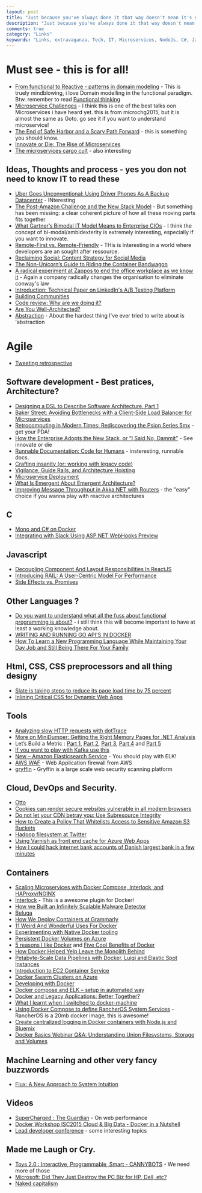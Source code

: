 ```yaml
---
layout: post
title: "Just because you've always done it that way doesn't mean it's not incredibly stupid."
description: "Just because you've always done it that way doesn't mean it's not incredibly stupid."
comments: true
category: "Links"
keywords: "Links, extravaganza, Tech, IT, Microservices, NodeJs, C#, Javascript, Solution architecture"
---
```

#  Must see - this is for all! #
  * [From functional to Reactive - patterns in domain modeling]() - This is truely mindblowing, i love Domain modelling in the functional paradigm. Btw. remember to read [Functional thinking](https://intranet.codehouse.com/development/Library/Development%20Concepts/Functional%20Thinking)
  * [Microservice Challenges](http://www.infoq.com/presentations/microservices-asynchronous-functional) - I think this is one of the best talks oon Microservices i have heard yet. this is from microchg2015, but it is almost the same as Goto. go see it if you want to understand microservice! 
  * [The End of Safe Harbor and a Scary Path Forward](http://lucumr.pocoo.org/2015/10/6/end-of-safe-harbor/) - this is something you should know.
  * [Innovate or Die: The Rise of Microservices](http://blogs.wsj.com/cio/2015/10/05/innovate-or-die-the-rise-of-microservices/)
  * [The microservices cargo cult](http://www.stavros.io/posts/microservices-cargo-cult) - also interesting
 

##  Ideas, Thoughts and process - yes you don not need to know IT to read these  ##
 * [Uber Goes Unconventional: Using Driver Phones As A Backup Datacenter](http://highscalability.com/blog/2015/9/21/uber-goes-unconventional-using-driver-phones-as-a-backup-dat.html?) - INteresting
 * [The Post-Amazon Challenge and the New Stack Model](http://thenewstack.io/post-amazon-challenge-new-stack-model/?) - But something has been missing: a clear coherent picture of how all these moving parts fits together 
 * [What Gartner’s Bimodal IT Model Means to Enterprise CIOs](http://www.cio.com/article/2875803/cio-role/what-gartner-s-bimodal-it-model-means-to-enterprise-cios.html) - I think the concept of bi-modal/ambidexterity is extremely interesting, especially if you want to innovate.
 * [Remote-First vs. Remote-Friendly](http://zachholman.com/posts/remote-first/) - THis is interesting in a world where developers are an sought after ressource.
 * [Reclaiming Social: Content Strategy for Social Media](http://alistapart.com/article/reclaiming-social-content-strategy-for-social-media)
 * [The Non-Unicorn’s Guide to Riding the Container Bandwagon](http://thenewstack.io/the-non-unicorns-guide-to-riding-the-container-bandwagon/)
 * [A radical experiment at Zappos to end the office workplace as we know it](http://www.newrepublic.com/article/122965/can-billion-dollar-corporation-zappos-be-self-organized) - Again a company radically changes the organisation to eliminate conway's law
 * [Introduction: Technical Paper on LinkedIn's A/B Testing Platform](http://engineering.linkedin.com/ab-testing/introduction-technical-paper-linkedins-ab-testing-platform)
 * [Building Communities](https://www.linkedin.com/pulse/building-communities-todd-palino)
 * [Code review: Why are we doing it?](http://www.javacodegeeks.com/2015/09/code-review-why-are-we-doing-it.html)
 * [Are You Well-Architected?](http://d0.awsstatic.com/whitepapers/architecture/AWS_Well-Architected_Framework.pdf)
 * [Abstraction](http://theprogrammersparadox.blogspot.dk/2015/10/abstraction.html) - About the hardest thing I've ever tried to write about is 'abstraction

# Agile #
  * [Tweeting retrospective](https://chodounsky.net/2015/10/01/tweeting-retrospective/)

##  Software development - Best pratices, Architecture? ##
  * [Designing a DSL to Describe Software Architecture, Part 1](https://dzone.com/articles/designing-a-dsl-to-describe-software-architecture)
  * [Baker Street: Avoiding Bottlenecks with a Client-Side Load Balancer for Microservices](http://thenewstack.io/baker-street-avoiding-bottlenecks-with-a-client-side-load-balancer-for-microservices/)
  * [Retrocomputing in Modern Times: Rediscovering the Psion Series 5mx](http://thenewstack.io/retrocomputing-in-modern-times-rediscovering-the-psion-series-5mx/) - get your PDA!
  * [How the Enterprise Adopts the New Stack, or “I Said No, Dammit”](http://thenewstack.io/stack-always-changing/) - See innovate or die
  * [Runnable Documentation: Code for Humans](http://githubengineering.com/runnable-documentation/) - insteresting, runnable docs.
  * [Crafting insanity (or: working with legacy code)](https://www.linkedin.com/pulse/crafting-insanity-working-legacy-code-brendan-drew)
  * [Vigilance, Guide Rails, and Architecture Hoisting](https://www.linkedin.com/pulse/architecture-hoisting-david-max)
  * [Microservice Deployment](http://www.javacodegeeks.com/2015/09/microservice-deployment.html)
  * [What Is Emergent About Emergent Architecture?](https://dzone.com/articles/what-is-emergent-about-emergent-architecture)
  * [Improving Message Throughput in Akka.NET with Routers](http://dontcodetired.com/blog/post/Improving-Message-Throughput-in-AkkaNET-with-Routers.aspx) - the "easy" choice if you wanna play with reactive architectures

##  **C** ##
  * [Mono and C# on Docker](http://dotnetliberty.com/index.php/2015/10/04/mono-and-c-sharp-on-docker-hello-world-in-15-steps/)
  * [Integrating with Slack Using ASP.NET WebHooks Preview](http://blogs.msdn.com/b/webdev/archive/2015/09/06/receiving-slack-webhooks-with-asp-net-webhooks.aspx)

##  Javascript ##
  * [Decoupling Component And Layout Responsibilities In ReactJS](http://www.bennadel.com/blog/2923-decoupling-component-and-layout-responsibilities-in-reactjs.htm)
  * [Introducing RAIL: A User-Centric Model For Performance](http://www.smashingmagazine.com/2015/10/rail-user-centric-model-performance/)
  * [Side Effects vs. Promises](http://www.blueskyonmars.com/2015/10/01/side-effects-vs-promises/?)

##  Other Languages ? ##
  * [Do you want to understand what all the fuss about functional programming is about?](http://fsharpforfunandprofit.com/) - i still think this will become important to have at least a working knowledge about.
  * [WRITING AND RUNNING GO API'S IN DOCKER](http://ewanvalentine.io/writing-and-running-go-apis-in-docker/)
  * [How To Learn a New Programming Language While Maintaining Your Day Job and Still Being There For Your Family](http://rob.conery.io/2015/10/06/how-to-learn-a-new-programming-language-while-maintaining-your-day-job-and-still-being-there-for-your-family/)

##  Html, CSS, CSS preprocessors and all thing designy ##
 * [Slate is taking steps to reduce its page load time by 75 percent](http://www.niemanlab.org/2015/09/slate-is-taking-steps-to-reduce-its-page-load-time-by-75-percent/)
 * [Inlining Critical CSS for Dynamic Web Apps](http://ponyfoo.com/articles/inlining-critical-css)

##  Tools ##
  * [Analyzing slow HTTP requests with dotTrace](http://blog.jetbrains.com/dotnet/2015/09/30/analyzing-slow-http-requests-with-dottrace/)
  * [More on MiniDumper: Getting the Right Memory Pages for .NET Analysis](http://blogs.microsoft.co.il/sasha/2015/09/30/more-on-minidumper-getting-the-right-memory-pages-for-net-analysis/)
  * Let’s Build a Metric : [Part 1](http://blog.ndepend.com/lets-build-a-metric-whats-in-a-metric/), [Part 2](http://blog.ndepend.com/lets-build-a-metric-2-getting-the-units-right/), [Part 3](http://blog.ndepend.com/lets-build-a-metric-3-compositeness/), [Part 4](http://blog.ndepend.com/lets-build-a-metric-4-science-and-experiments/) and [Part 5](http://blog.ndepend.com/lets-build-a-metric-5-flavors-of-lines-of-code/)
  * [If you want to play with Kafka use this](https://hub.docker.com/r/spotify/kafka/)
  * [New – Amazon Elasticsearch Service](https://aws.amazon.com/blogs/aws/new-amazon-elasticsearch-service) - You should play with ELK!
  * [AWS WAF](https://aws.amazon.com/waf/) - Web Application firewall from AWS
  * [gryffin](https://github.com/yahoo/gryffin) - Gryffin is a large scale web security scanning platform

##  Cloud, DevOps and Security.  ##
 * [Otto](https://www.hashicorp.com/blog/otto.html)
 * [Cookies can render secure websites vulnerable in all modern browsers](https://thestack.com/security/2015/09/24/cookies-can-render-secure-websites-vulnerable-in-all-modern-browsers/?)
 * [Do not let your CDN betray you: Use Subresource Integrity](https://hacks.mozilla.org/2015/09/subresource-integrity-in-firefox-43/?)
 * [How to Create a Policy That Whitelists Access to Sensitive Amazon S3 Buckets](http://blogs.aws.amazon.com/security/post/Tx14BCDOC9WO5R4/How-to-Create-a-Policy-That-Whitelists-Access-to-Sensitive-Amazon-S3-Buckets?)
 * [Hadoop filesystem at Twitter](https://blog.twitter.com/2015/hadoop-filesystem-at-twitter)
 * [Using Varnish as front end cache for Azure Web Apps](https://azure.microsoft.com/en-gb/blog/using-varnish-as-front-end-cache-for-azure-web-apps/)
 * [How I could hack internet bank accounts of Danish largest bank in a few minutes](http://sijmen.ruwhof.net/weblog/584-how-i-could-hack-internet-bank-accounts-of-danish-largest-bank-in-a-few-minutes)

## Containers ##
  * [Scaling Microservices with Docker Compose, Interlock, and HAProxy/NGINX](https://bitcontainer.wordpress.com/2015/09/18/scaling-microservices-with-docker-compose-interlock-and-haproxynginx/)
  * [Interlock](https://github.com/ehazlett/interlock) - This is a awesome plugin for Docker!
  * [How we Built an Infinitely Scalable Malware Detector](http://www.scalescale.com/how-we-built-an-infinitely-scalable-malware-detector/)
  * [Beluga](https://github.com/cortexmedia/Beluga?)
  * [How We Deploy Containers at Grammarly](http://tech.grammarly.com/blog/posts/How-We-Deploy-Containers-at-Grammarly.html?)
  * [11 Weird And Wonderful Uses For Docker](https://www.scriptrock.com/articles/top-10-weird-uses-for-docker)
  * [Experimenting with Native Docker tooling](http://container42.com/2015/09/15/experimenting-with-native-docker-tooling)
  * [Persistent Docker Volumes on Azure](https://ahmetalpbalkan.com/blog/persistent-docker-volumes-on-azure)
  * [5 reasons I like Docker](https://medium.com/@sskorc/5-reasons-i-like-docker-e2af75d37696) and [Five Cool Benefits of Docker](http://techtowntraining.com/blog/2015/five-cool-benefits-of-docker/)
  * [How Docker Helped Yelp Leave the Monolith Behind](http://thenewstack.io/docker-helped-yelp-leave-monolith-behind)
  * [Petabyte-Scale Data Pipelines with Docker, Luigi and Elastic Spot Instances](http://tech.adroll.com/blog/data/2015/09/22/data-pipelines-docker.html)
  * [Introduction to EC2 Container Service](http://www.infoq.com/articles/intro-aws-ecs)
  * [Docker Swarm Clusters on Azure](https://azure.microsoft.com/en-us/blog/docker-swarm-clusters-on-azure/)
  * [Developing with Docker](http://engineering.ifttt.com/oss/2015/10/06/developing-with-docker/)
  * [Docker compose and ELK – setup in automated way](http://rafpe.ninja/2015/10/04/docker-compose-elk-automated-setup/)
  * [Docker and Legacy Applications: Better Together?](http://containerjournal.com/2015/09/30/docker-legacy-applications-better-together/)
  * [What I learnt when I switched to docker-machine](https://medium.com/@pixelstack/what-i-learnt-when-i-switched-to-docker-machine-71c4a9d11f4e)
  * [Using Docker Compose to define RancherOS System Services](http://rancher.com/using-docker-compose-to-define-rancheros-system-services/) - RancherOS is a 20mb docker image, this is awesome!
  * [Create centralized logging in Docker containers with Node.js and Bluemix](http://www.ibm.com/developerworks/cloud/library/cl-create-centralized-logging-in-docker-containers-with-bluemix-and-node.js-bluemix/index.html)
  * [Docker Basics Webinar Q&A: Understanding Union Filesystems, Storage and Volumes](https://blog.docker.com/2015/10/docker-basics-webinar-qa/)

## Machine Learning and other very fancy buzzwords ##
  * [Flux: A New Approach to System Intuition](http://techblog.netflix.com/2015/10/flux-new-approach-to-system-intuition.html)

##  Videos ##
  * [SuperCharged : The Guardian](https://www.youtube.com/watch?v=obtCN3Goaw4) - On web performance
  * [Docker Workshop ISC2015 Cloud & Big Data - Docker in a Nutshell](https://www.youtube.com/watch?v=qRNmBbO-D_s&_tmc=JnJW_22cvahemGz-VrPpV-o6AeShsAY4R6CsqV6i5V4)
  * [Lead developer conference](http://2015.theleaddeveloper.com/videos) - some interesting topics

##  Made me Laugh or Cry.  ##
  * [Toys 2.0 : Interactive, Programmable, Smart - CANNYBOTS](https://www.kickstarter.com/projects/1397692060/toys-20-interactive-programmable-smart-cannybots) - We need more of those
  * [Microsoft: Did They Just Destroy the PC Biz for HP, Dell, etc?](http://blogs.barrons.com/techtraderdaily/2015/10/06/microsoft-did-they-just-destroy-the-pc-biz-for-hp-dell-etc/)
  * [Naked capitalism](http://www.economist.com/news/international/21666114-internet-blew-porn-industrys-business-model-apart-its-response-holds-lessons?fsrc=scn/tw/te/pe/ed/nakedcapitalism)
